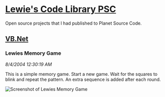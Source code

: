 # [Lewie's Code Library PSC](../../README.md)

Open source projects that I had published to Planet Source Code.

## [VB.Net](../README.md)

### Lewies Memory Game

*8/4/2004 12:30:19 AM*

This is a simple memory game. Start a new game. Wait for the squares to blink and repeat the pattern. An extra sequence is added after each round.

![Screenshot of Lewies Memory Game](/screenshot.jpg)




